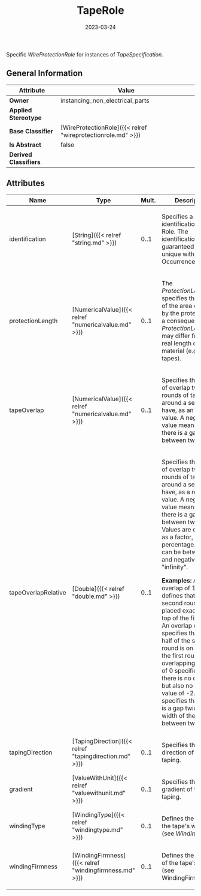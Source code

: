 ﻿---
title: TapeRole
toc: false
type: specs
date: "2023-03-24"
draft: false
specification: VEC
version: 2.0.2
documentType: "Recommendation"
elementType: Class
classes:
  - TapeRole
menu_name: vec-2.0.2
---
<p> Specific <i>WireProtectionRole </i>for instances of <i>TapeSpecification.</i>      </p>

## General Information

| Attribute               | Value |
|-------------------------|-------|
| **Owner**               | instancing_non_electrical_parts |
| **Applied Stereotype**  |   |
| **Base Classifier**     | [WireProtectionRole]({{< relref "wireprotectionrole.md" >}})<br/>  |
| **Is Abstract**         | false |
| **Derived Classifiers** |   |

## Attributes
|  Name  |  Type  |  Mult.  |  Description  |  Owning Classifier  |
|--------|--------|---------|---------------|--------------|
|identification| [String]({{< relref "string.md" >}}) | 0..1 | <p> Specifies a unique identification of the Role. The identification is guaranteed to be unique within the OccurrenceOrUsage.      </p> | [Role]({{< relref "role.md" >}}) |
|protectionLength| [NumericalValue]({{< relref "numericalvalue.md" >}}) | 0..1 | <p> The <i>ProtectionLength</i> specifies the length of the area covered by the protection. As a consequence, the <i>ProtectionLength</i> may differ from the real length of the material (e.g. for tapes).      </p> | [WireProtectionRole]({{< relref "wireprotectionrole.md" >}}) |
|tapeOverlap| [NumericalValue]({{< relref "numericalvalue.md" >}}) | 0..1 | <p> Specifies the amount of overlap two rounds of taping around a segment have, as an absolute value. A negative value means, that there is a gap between two rounds.      </p> | [TapeRole]({{< relref "taperole.md" >}}) |
|tapeOverlapRelative| [Double]({{< relref "double.md" >}}) | 0..1 | <p> Specifies the amount of overlap two rounds of taping around a segment have, as a relative value. A negative value means, that there is a gap between two rounds. Values are defined as a factor, not as a percentage. Values can be between 1.0 and negative &quot;infinity&quot;.      </p>      <p> <b>Examples:</b> An overlap of 1.0 defines that the second round is placed exactly on top of the first one. An overlap of 0.5 specifies that one half of the second round is on top of the first round (50% overlapping), a value of 0 specifies, that there is no overlap, but also no gap. A value of -2.0 specifies that there is a gap twice the width of the tape between two rounds.      </p> | [TapeRole]({{< relref "taperole.md" >}}) |
|tapingDirection| [TapingDirection]({{< relref "tapingdirection.md" >}}) | 0..1 | <p>Specifies the direction of the taping. </p> | [TapeRole]({{< relref "taperole.md" >}}) |
|gradient| [ValueWithUnit]({{< relref "valuewithunit.md" >}}) | 0..1 | <p>Specifies the gradient of the taping. </p> | [TapeRole]({{< relref "taperole.md" >}}) |
|windingType| [WindingType]({{< relref "windingtype.md" >}}) | 0..1 | <p> Defines the type of the tape's winding (see <i>WindingType</i>).      </p> | [TapeRole]({{< relref "taperole.md" >}}) |
|windingFirmness| [WindingFirmness]({{< relref "windingfirmness.md" >}}) | 0..1 | <p> Defines the firmness of the tape's winding (see WindingFirmness).      </p> | [TapeRole]({{< relref "taperole.md" >}}) |





